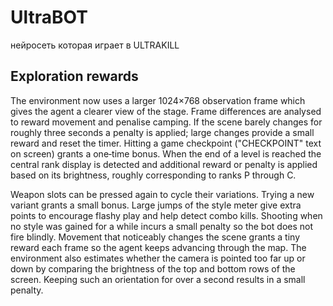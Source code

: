 # UltraBOT
нейросеть которая играет в ULTRAKILL

## Exploration rewards

The environment now uses a larger 1024×768 observation frame which gives the
agent a clearer view of the stage. Frame differences are analysed to reward
movement and penalise camping. If the scene barely changes for roughly three
seconds a penalty is applied; large changes provide a small reward and reset
the timer. Hitting a game checkpoint ("CHECKPOINT" text on screen) grants a
one‑time bonus. When the end of a level is reached the central rank display is
detected and additional reward or penalty is applied based on its brightness,
roughly corresponding to ranks P through C.

Weapon slots can be pressed again to cycle their variations. Trying a new
variant grants a small bonus. Large jumps of the style meter give extra
points to encourage flashy play and help detect combo kills. Shooting when no
style was gained for a while incurs a small penalty so the bot does not fire
blindly. Movement that noticeably changes the scene grants a tiny reward each
frame so the agent keeps advancing through the map.
The environment also estimates whether the camera is pointed
too far up or down by comparing the brightness of the top and bottom
rows of the screen. Keeping such an orientation for over a second results
in a small penalty.
